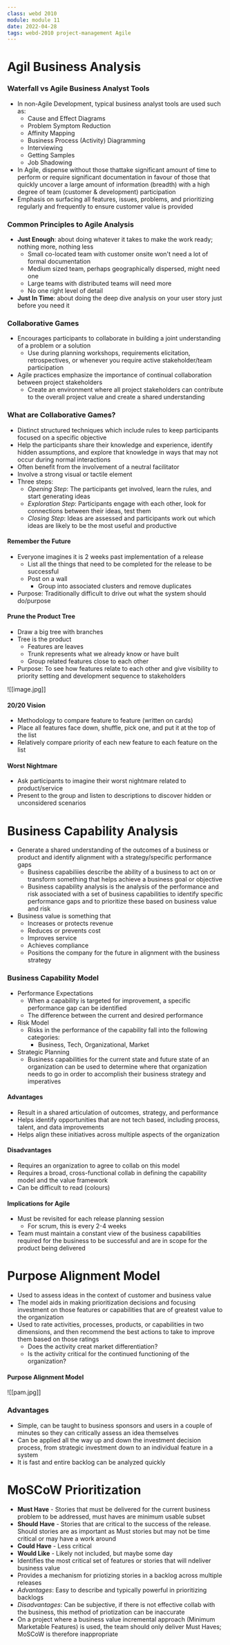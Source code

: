 ```yaml
---
class: webd 2010
module: module 11
date: 2022-04-28
tags: webd-2010 project-management Agile 
---
```


# Agil Business Analysis

### Waterfall vs Agile Business Analyst Tools
- In non-Agile Development, typical business analyst tools are used such as:
	- Cause and Effect Diagrams
	- Problem Symptom Reduction
	- Affinity Mapping
	- Business Process (Activity) Diagramming
	- Interviewing
	- Getting Samples
	- Job Shadowing
- In Agile, dispense without those thattake significant amount of time to perform or require significant documentation in favour of those that quickly uncover a large amount of information (breadth) with a high degree of team (customer & development) participation
- Emphasis on surfacing all features, issues, problems, and prioritizing regularly and frequently to ensure customer value is provided

### Common Principles to Agile Analysis
- **Just Enough**: about doing whatever it takes to make the work ready; nothing more, nothing less
	- Small co-located team with customer onsite won't need a lot of formal documentation
	- Medium sized team, perhaps geographically dispersed, might need one
	- Large teams with distributed teams will need more
	- No one right level of detail
- **Just In Time**: about doing the deep dive analysis on your user story just before you need it

### Collaborative Games
- Encourages participants to collaborate in building a joint understanding of a problem or a solution
	- Use during planning workshops, requirements elicitation, retrospectives, or whenever you require active stakeholder/team participation
- Agile practices emphasize the importance of continual collaboration between project stakeholders
	- Create an environment where all project stakeholders can contribute to the overall project value and create a shared understanding

### What are Collaborative Games?
- Distinct structured techniques which include rules to keep participants focused on a specific objective
- Help the participants share their knowledge and experience, identify hidden assumptions, and explore that knowledge in ways that may not occur during normal interactions
- Often benefit from the involvement of a neutral facilitator
- Involve a strong visual or tactile element
- Three steps:
	- *Opening Step*: The participants get involved, learn the rules, and start generating ideas
	- *Exploration Step*: Participants engage with each other, look for connections between their ideas, test them
	- *Closing Step*: Ideas are assessed and participants work out which ideas are likely to be the most useful and productive

#### Remember the Future
- Everyone imagines it is 2 weeks past implementation of a release
	- List all the things that need to be completed for the release to be successful
	- Post on a wall
		- Group into associated clusters and remove duplicates
- Purpose: Traditionally difficult to drive out what the system should do/purpose

#### Prune the Product Tree
- Draw a big tree with branches
- Tree is the product
	- Features are leaves
	- Trunk represents what we already know or have built
	- Group related features close to each other
- Purpose: To see how features relate to each other and give visibility to priority setting and development sequence to stakeholders

![[image.jpg]]
#### 20/20 Vision
- Methodology to compare feature to feature (written on cards)
- Place all features face down, shuffle, pick one, and put it at the top of the list
- Relatively compare priority of each new feature to each feature on the list

#### Worst Nightmare
- Ask participants to imagine their worst nightmare related to product/service
- Present to the group and listen to descriptions to discover hidden or unconsidered scenarios

# Business Capability Analysis
- Generate a shared understanding of the outcomes of a business or product and identify alignment with a strategy/specific performance gaps
	- Business capabiliies describe the ability of a business to act on or transform something that helps achieve a business goal or objective
	- Business capability analysis is the analysis of the performance and risk associated with a set of business capabilities to identify specific performance gaps and to prioritize these based on business value and risk
- Business value is something that
	- Increases or protects revenue
	- Reduces or prevents cost
	- Improves service 
	- Achieves compliance
	- Positions the company for the future in alignment with the business strategy

### Business Capability Model
- Performance Expectations
	- When a capability is targeted for improvement, a specific performance gap can be identified
	- The difference between the current and desired performance
- Risk Model
	- Risks in the performance of the capability fall into the following categories:
		- Business, Tech, Organizational, Market
- Strategic Planning
	- Business capabilities for the current state and future state of an organization can be used to determine where that organization needs to go in order to accomplish their business strategy and imperatives

#### Advantages
- Result in a shared articulation of outcomes, strategy, and performance
- Helps identify opportunities that are not tech based, including process, talent, and data improvements
- Helps align these initiatives across multiple aspects of the organization

#### Disadvantages
- Requires an organization to agree to collab on this model
- Requires a broad, cross-functional collab in defining the capability model and the value framework
- Can be difficult to read (colours)

#### Implications for Agile
- Must be revisited for each release planning session
	- For scrum, this is every 2-4 weeks
- Team must maintain a constant view of the business capabilities required for the business to be successful and are in scope for the product being delivered

# Purpose Alignment Model
- Used to assess ideas in the context of customer and business value
- The model aids in making prioritization decisions and focusing investment on those features or capabilities that are of greatest value to the organization
- Used to rate activities, processes, products, or capabilities in two dimensions, and then recommend the best actions to take to improve them based on those ratings
	- Does the activity creat market differentiation?
	- Is the activity critical for the continued functioning of the organization?

#### Purpose Alignment Model
![[pam.jpg]]
### Advantages
- Simple, can be taught to business sponsors and users in a couple of minutes so they can critically assess an idea themselves
- Can be applied all the way up and down the investment decision process, from strategic investment down to an individual feature in a system
- It is fast and entire backlog can be analyzed quickly

# MoSCoW Prioritization
- **Must Have** - Stories that must be delivered for the current business problem to be addressed, must haves are minimum usable subset
- **Should Have** - Stories that are critical to the success of the release. Should stories are as important as Must stories but may not be time critical or may have a work around
- **Could Have** - Less critical
- **Would Like** - Likely not included, but maybe some day
- Identifies the most critical set of features or stories that will ndeliver business value
- Provides a mechanism for priotizing stories in a backlog across multiple releases
- *Advantages*: Easy to describe and typically powerful in prioritizing backlogs
- *Disadvantages*: Can be subjective, if there is not effective collab with the business, this method of priotization can be inaccurate
- On a project where a business value incremental approach (Minimum Marketable Features) is used, the team should only deliver Must Haves; MoSCoW is therefore inappropriate
